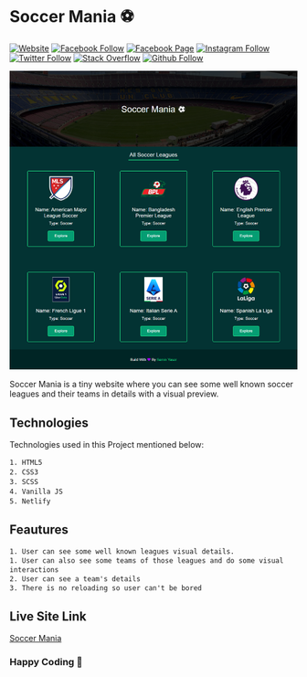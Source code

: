 # **Soccer Mania ⚽**

[![Website](https://img.shields.io/website?label=saminyasar%20🚀&name=hello&style=flat&url=https://saminyasar.netlify.app/)](https://saminyasar.netlify.app/)
[![Facebook Follow](https://img.shields.io/badge/Facebook-Follow-brightgreen)](https://www.facebook.com/saminyasar004/)
[![Facebook Page](https://img.shields.io/badge/Facebook-Page-brightgreen)](https://www.facebook.com/saminyasar04/)
[![Instagram Follow](https://img.shields.io/badge/Instagram-Follow-brightgreen)](https://instagram.com/saminyasar004/)
[![Twitter Follow](https://img.shields.io/badge/Twitter-Follow-brightgreen)](https://twitter.com/saminyasar004/)
[![Stack Overflow](https://img.shields.io/badge/Stack%20Overflow-Questions-brightgreen)](https://stackoverflow.com/users/14735945/samin-yasar)
[![Github Follow](https://img.shields.io/github/followers/saminyasar004?label=saminyasar004&style=social)](https://github.com/saminyasar004/)

![Design preview of this project](./img/preview.jpg)

Soccer Mania is a tiny website where you can see some well known soccer leagues and their teams in details with a visual preview.

## **Technologies**

Technologies used in this Project mentioned below:

```bash
1. HTML5
2. CSS3
3. SCSS
4. Vanilla JS
5. Netlify
```

## **Feautures**

```
1. User can see some well known leagues visual details.
1. User can also see some teams of those leagues and do some visual interactions
2. User can see a team's details
3. There is no reloading so user can't be bored
```

## **Live Site Link**

[Soccer Mania](https://soccer-mania.netlify.app/ "Soccer Mania Live Site")

### Happy Coding 🚀
